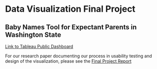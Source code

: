 # Data Visualization Final Project

## Baby Names Tool for Expectant Parents in Washington State

[Link to Tableau Public Dashboard](https://public.tableau.com/profile/publish/Naming_Tool_rev15/Dashboard2#!/publish-confirm)

For our research paper documenting our process in usability testing and design of the visualization, please see the [Final Project Report](https://github.com/samirpdx/data_visualization_final_project/blob/master/Baby_Naming_Tool_Final_Report.ipynb)
